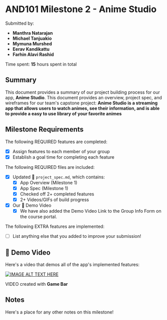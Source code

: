 # AND101 Milestone 2 - **Anime Studio**

Submitted by:
- **Manthra Natarajan**
- **Michael Tanjuakio**
- **Mymuna Murshed**
- **Eerav Kandikattu**
- **Farhin Alavi Rashid**

Time spent: **15** hours spent in total

## Summary

This document provides a summary of our project building process for our app, **Anime Studio**. This document provides an overview, project spec, and wireframes for our team's capstone project: **Anime Studio is a streaming app that allows users to watch animes, see their information, and is able to provide a easy to use library of your favorite animes**

## Milestone Requirements

The following REQUIRED features are completed:

- [X] Assign features to each member of your group
- [X] Establish a goal time for completing each feature

The following REQUIRED files are included:

- [X] Updated 📄 `project_spec.md`, which contains:
  - [X] App Overview (Milestone 1)
  - [X] App Spec (Milestone 1)
  - [X] Checked off 2+ completed features
  - [X] 2+ Videos/GIFs of build progress

- [x] Our 🎥 Demo Video
  - [x] We have also added the Demo Video Link to the Group Info Form on the course portal.

The following EXTRA features are implemented:

- [ ] List anything else that you added to improve your submission!

## 🎥 Demo Video

Here's a video that demos all of the app's implemented features:

[![IMAGE ALT TEXT HERE](https://img.youtube.com/vi/Vl3VE8ZOceA/0.jpg)](https://www.youtube.com/watch?v=Vl3VE8ZOceA)

VIDEO created with **Game Bar**

## Notes

Here's a place for any other notes on this milestone!
